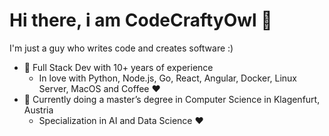 # Hi there, i am CodeCraftyOwl 👋

I'm just a guy who writes code and creates software :)

- 🔭 Full Stack Dev with 10+ years of experience
    - In love with Python, Node.js, Go, React, Angular, Docker, Linux Server, MacOS and Coffee ❤️
- 🌱 Currently doing a master’s degree in Computer Science in Klagenfurt, Austria
    - Specialization in AI and Data Science ❤️

